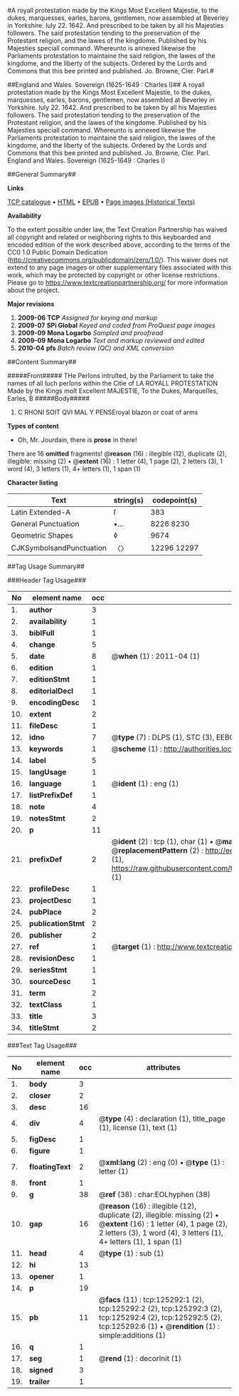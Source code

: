#A royall protestation made by the Kings Most Excellent Majestie, to the dukes, marquesses, earles, barons, gentlemen, now assembled at Beverley in Yorkshire. Iuly 22. 1642. And prescribed to be taken by all his Majesties followers. The said protestation tending to the preservation of the Protestant religion, and the lawes of the kingdome. Published by his Majesties speciall command. Whereunto is annexed likewise the Parliaments protestation to maintaine the said religion, the lawes of the kingdome, and the liberty of the subjects. Ordered by the Lords and Commons that this bee printed and published. Jo. Browne, Cler. Parl.#

##England and Wales. Sovereign (1625-1649 : Charles I)##
A royall protestation made by the Kings Most Excellent Majestie, to the dukes, marquesses, earles, barons, gentlemen, now assembled at Beverley in Yorkshire. Iuly 22. 1642. And prescribed to be taken by all his Majesties followers. The said protestation tending to the preservation of the Protestant religion, and the lawes of the kingdome. Published by his Majesties speciall command. Whereunto is annexed likewise the Parliaments protestation to maintaine the said religion, the lawes of the kingdome, and the liberty of the subjects. Ordered by the Lords and Commons that this bee printed and published. Jo. Browne, Cler. Parl.
England and Wales. Sovereign (1625-1649 : Charles I)

##General Summary##

**Links**

[TCP catalogue](http://www.ota.ox.ac.uk/tcp/)  • 
[HTML](http://tei.it.ox.ac.uk/tcp/Texts-HTML/free/A79/A79079.html)  • 
[EPUB](http://tei.it.ox.ac.uk/tcp/Texts-EPUB/free/A79/A79079.epub) • 
[Page images (Historical Texts)](https://historicaltexts.jisc.ac.uk/eebo-99872846e)

**Availability**

To the extent possible under law, the Text Creation Partnership has waived all copyright and related or neighboring rights to this keyboarded and encoded edition of the work described above, according to the terms of the CC0 1.0 Public Domain Dedication (http://creativecommons.org/publicdomain/zero/1.0/). This waiver does not extend to any page images or other supplementary files associated with this work, which may be protected by copyright or other license restrictions. Please go to https://www.textcreationpartnership.org/ for more information about the project.

**Major revisions**

1. __2009-06__ __TCP__ *Assigned for keying and markup*
1. __2009-07__ __SPi Global__ *Keyed and coded from ProQuest page images*
1. __2009-09__ __Mona Logarbo__ *Sampled and proofread*
1. __2009-09__ __Mona Logarbo__ *Text and markup reviewed and edited*
1. __2010-04__ __pfs__ *Batch review (QC) and XML conversion*

##Content Summary##

#####Front#####
THe Perſons intruſted, by the Parliament to take the names of all ſuch perſons within the Citie of LA ROYALL PROTESTATION Made by the Kings moſt Excellent MAJESTIE, To the Dukes, Marqueſſes, Earles, B
#####Body#####

1. C RHONI SOIT QVI MAL Y PENSEroyal blazon or coat of arms

**Types of content**

  * Oh, Mr. Jourdain, there is **prose** in there!

There are 16 **omitted** fragments! 
 @__reason__ (16) : illegible (12), duplicate (2), illegible: missing (2)  •  @__extent__ (16) : 1 letter (4), 1 page (2), 2 letters (3), 1 word (4), 3 letters (1), 4+ letters (1), 1 span (1)

**Character listing**


|Text|string(s)|codepoint(s)|
|---|---|---|
|Latin Extended-A|ſ|383|
|General Punctuation|•…|8226 8230|
|Geometric Shapes|◊|9674|
|CJKSymbolsandPunctuation|〈〉|12296 12297|

##Tag Usage Summary##

###Header Tag Usage###

|No|element name|occ|attributes|
|---|---|---|---|
|1.|__author__|3||
|2.|__availability__|1||
|3.|__biblFull__|1||
|4.|__change__|5||
|5.|__date__|8| @__when__ (1) : 2011-04 (1)|
|6.|__edition__|1||
|7.|__editionStmt__|1||
|8.|__editorialDecl__|1||
|9.|__encodingDesc__|1||
|10.|__extent__|2||
|11.|__fileDesc__|1||
|12.|__idno__|7| @__type__ (7) : DLPS (1), STC (3), EEBO-CITATION (1), PROQUEST (1), VID (1)|
|13.|__keywords__|1| @__scheme__ (1) : http://authorities.loc.gov/ (1)|
|14.|__label__|5||
|15.|__langUsage__|1||
|16.|__language__|1| @__ident__ (1) : eng (1)|
|17.|__listPrefixDef__|1||
|18.|__note__|4||
|19.|__notesStmt__|2||
|20.|__p__|11||
|21.|__prefixDef__|2| @__ident__ (2) : tcp (1), char (1)  •  @__matchPattern__ (2) : ([0-9\-]+):([0-9IVX]+) (1), (.+) (1)  •  @__replacementPattern__ (2) : http://eebo.chadwyck.com/downloadtiff?vid=$1&page=$2 (1), https://raw.githubusercontent.com/textcreationpartnership/Texts/master/tcpchars.xml#$1 (1)|
|22.|__profileDesc__|1||
|23.|__projectDesc__|1||
|24.|__pubPlace__|2||
|25.|__publicationStmt__|2||
|26.|__publisher__|2||
|27.|__ref__|1| @__target__ (1) : http://www.textcreationpartnership.org/docs/. (1)|
|28.|__revisionDesc__|1||
|29.|__seriesStmt__|1||
|30.|__sourceDesc__|1||
|31.|__term__|2||
|32.|__textClass__|1||
|33.|__title__|3||
|34.|__titleStmt__|2||


###Text Tag Usage###

|No|element name|occ|attributes|
|---|---|---|---|
|1.|__body__|3||
|2.|__closer__|2||
|3.|__desc__|16||
|4.|__div__|4| @__type__ (4) : declaration (1), title_page (1), license (1), text (1)|
|5.|__figDesc__|1||
|6.|__figure__|1||
|7.|__floatingText__|2| @__xml:lang__ (2) : eng (0)  •  @__type__ (1) : letter (1)|
|8.|__front__|1||
|9.|__g__|38| @__ref__ (38) : char:EOLhyphen (38)|
|10.|__gap__|16| @__reason__ (16) : illegible (12), duplicate (2), illegible: missing (2)  •  @__extent__ (16) : 1 letter (4), 1 page (2), 2 letters (3), 1 word (4), 3 letters (1), 4+ letters (1), 1 span (1)|
|11.|__head__|4| @__type__ (1) : sub (1)|
|12.|__hi__|13||
|13.|__opener__|1||
|14.|__p__|19||
|15.|__pb__|11| @__facs__ (11) : tcp:125292:1 (2), tcp:125292:2 (2), tcp:125292:3 (2), tcp:125292:4 (2), tcp:125292:5 (2), tcp:125292:6 (1)  •  @__rendition__ (1) : simple:additions (1)|
|16.|__q__|1||
|17.|__seg__|1| @__rend__ (1) : decorInit (1)|
|18.|__signed__|3||
|19.|__trailer__|1||

